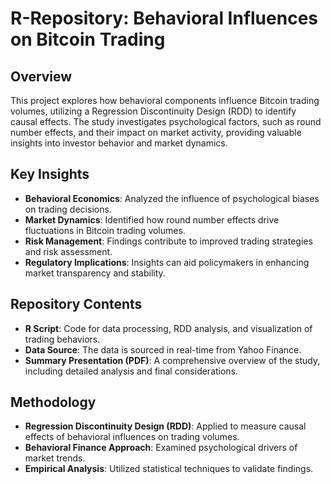 # R-Repository: Behavioral Influences on Bitcoin Trading

## Overview
This project explores how behavioral components influence Bitcoin trading volumes, utilizing a Regression Discontinuity Design (RDD) to identify causal effects. The study investigates psychological factors, such as round number effects, and their impact on market activity, providing valuable insights into investor behavior and market dynamics.

## Key Insights
- **Behavioral Economics**: Analyzed the influence of psychological biases on trading decisions.
- **Market Dynamics**: Identified how round number effects drive fluctuations in Bitcoin trading volumes.
- **Risk Management**: Findings contribute to improved trading strategies and risk assessment.
- **Regulatory Implications**: Insights can aid policymakers in enhancing market transparency and stability.

## Repository Contents
- **R Script**: Code for data processing, RDD analysis, and visualization of trading behaviors.
- **Data Source**: The data is sourced in real-time from Yahoo Finance.
- **Summary Presentation (PDF)**: A comprehensive overview of the study, including detailed analysis and final considerations.

## Methodology
- **Regression Discontinuity Design (RDD)**: Applied to measure causal effects of behavioral influences on trading volumes.
- **Behavioral Finance Approach**: Examined psychological drivers of market trends.
- **Empirical Analysis**: Utilized statistical techniques to validate findings.
